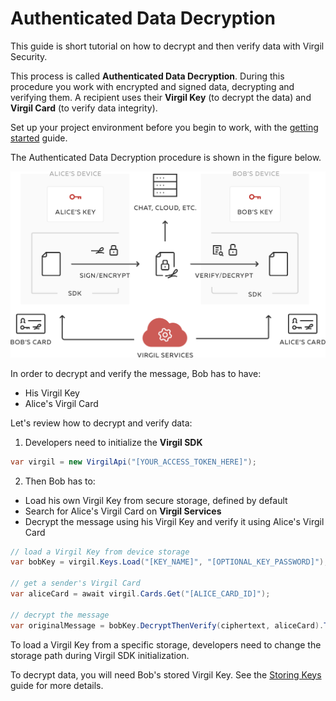 # Authenticated Data Decryption

This guide is short tutorial on how to decrypt and then verify data with Virgil Security.

This process is called **Authenticated Data Decryption**. During this procedure you work with encrypted and signed data, decrypting and verifying them. A recipient uses their **Virgil Key** (to decrypt the data) and **Virgil Card** (to verify data integrity).


Set up your project environment before you begin to work, with the [getting started](/docs/guides/configuration/client.md) guide.

The Authenticated Data Decryption procedure is shown in the figure below.

![Virgil Intro](/docs/img/Guides_introduction.png "Authenticated Data Decryption")

In order to decrypt and verify the message, Bob has to have:
 - His Virgil Key
 - Alice's Virgil Card

Let's review how to decrypt and verify data:

1. Developers need to initialize the **Virgil SDK**

```cs
var virgil = new VirgilApi("[YOUR_ACCESS_TOKEN_HERE]");
```

2. Then Bob has to:


 - Load his own Virgil Key from secure storage, defined by default
 - Search for Alice's Virgil Card on **Virgil Services**
 - Decrypt the message using his Virgil Key and verify it using Alice's Virgil Card

 ```cs
 // load a Virgil Key from device storage
 var bobKey = virgil.Keys.Load("[KEY_NAME]", "[OPTIONAL_KEY_PASSWORD]");

 // get a sender's Virgil Card
 var aliceCard = await virgil.Cards.Get("[ALICE_CARD_ID]");

 // decrypt the message
 var originalMessage = bobKey.DecryptThenVerify(ciphertext, aliceCard).ToString();
 ```

To load a Virgil Key from a specific storage, developers need to change the storage path during Virgil SDK initialization.

To decrypt data, you will need Bob's stored Virgil Key. See the [Storing Keys](/docs/guides/virgil-key/saving-key.md) guide for more details.
